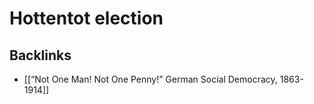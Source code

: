 # Hottentot election



## Backlinks

-   [[&ldquo;Not One Man! Not One Penny!&rdquo; German Social Democracy, 1863-1914]]
